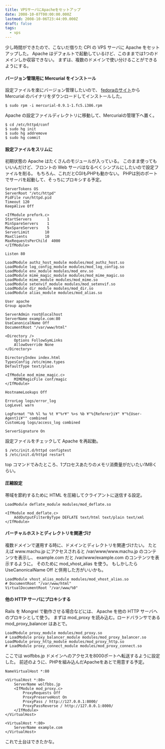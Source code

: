 ```yaml
---
title: VPSサーバにApacheをセットアップ
date: 2008-10-07T00:00:00.000Z
lastmod: 2008-10-06T23:44:09.000Z
draft: false
tags:
  - vps
---
```


少し時間ができたので、こないだ借りた CPI の VPS サーバに Apache をセットアップした。 Apache はデフォルトで起動しているけど、このままでは1つのドメインしか収容できない。 まずは、複数のドメインで使い分けることができるようにする。

#### バージョン管理用に Mercurial をインストール

設定ファイルを楽にバージョン管理したいので、 [fedoraのサイト](http://download.fedora.redhat.com/pub/fedora/linux/extras/5/i386/repoview/mercurial.html)から Mercurial のバイナリをダウンロードしてインストールした。

```
$ sudo rpm -i mercurial-0.9.1-1.fc5.i386.rpm
```

Apache の設定ファイルディレクトリに移動して、Mercurialの管理下へ置く。

```
$ cd /etc/httpd/conf
$ sudo hg init
$ sudo hg addremove
$ sudo hg commit
```

#### 設定ファイルをスリムに

初期状態の Apache はたくさんのモジュールが入っている。 このまま使ってもいいんだけど、フロントの Web サーバはなるべくシンプルにしたいので設定ファイルを削る。 もちろん、これだとCGIもPHPも動かない。 PHPは別のポートでサーバを起動して、そっちにプロキシする予定。

```
ServerTokens OS
ServerRoot "/etc/httpd"
PidFile run/httpd.pid
Timeout 120
KeepAlive Off

<IfModule prefork.c>
StartServers       1
MinSpareServers    1
MaxSpareServers    5
ServerLimit       10
MaxClients        10
MaxRequestsPerChild  4000
</IfModule>

Listen 80

LoadModule authz_host_module modules/mod_authz_host.so
LoadModule log_config_module modules/mod_log_config.so
LoadModule env_module modules/mod_env.so
LoadModule mime_magic_module modules/mod_mime_magic.so
LoadModule mime_module modules/mod_mime.so
LoadModule setenvif_module modules/mod_setenvif.so
LoadModule dir_module modules/mod_dir.so
LoadModule alias_module modules/mod_alias.so

User apache
Group apache

ServerAdmin root@localhost
ServerName example.com:80
UseCanonicalName Off
DocumentRoot "/var/www/html"

<Directory />
    Options FollowSymLinks
    AllowOverride None
</Directory>

DirectoryIndex index.html
TypesConfig /etc/mime.types
DefaultType text/plain

<IfModule mod_mime_magic.c>
    MIMEMagicFile conf/magic
</IfModule>

HostnameLookups Off

ErrorLog logs/error_log
LogLevel warn

LogFormat "%h %l %u %t ¥"%r¥" %>s %b ¥"%{Referer}i¥" ¥"%{User-Agent}i¥"" combined
CustomLog logs/access_log combined

ServerSignature On
```

設定ファイルをチェックして Apache を再起動。

```
$ /etc/init.d/httpd configtest
$ /etc/init.d/httpd restart
```

top コマンドでみたところ、1プロセスあたりのメモリ消費量がだいたい1MBくらい。

#### 圧縮設定

帯域を節約するために HTML を圧縮してクライアントに送信する設定。

```
LoadModule deflate_module modules/mod_deflate.so

<IfModule mod_deflate.c>
	AddOutputFilterByType DEFLATE text/html text/plain text/xml
</IfModule>
```

#### バーチャルホストとディレクトリを関連づけ

複数ドメインで運用する時に、ドメインとディレクトリを関連づけたい。 たとえば www\.machu.jp にアクセスされると /var/www/www\.machu.jp のコンテンツを表示し、 example.com だと /var/www/example.com のコンテンツを表示するように。 そのために mod\_vhost\_alias を使う。 もしかしたら UseCanonicalName Off と併用した方がいいかも。

```
LoadModule vhost_alias_module modules/mod_vhost_alias.so
# DocumentRoot "/var/www/html"
VirtualDocumentRoot "/var/www/%0"
```

#### 他の HTTP サーバにプロキシする

Rails を Mongrel で動作させる場合などには、 Apache を他の HTTP サーバへのプロキシとして使う。 まずは mod\_proxy を読み込む。ロードバランサである mod\_proxy\_balancer はあとで。

```
LoadModule proxy_module modules/mod_proxy.so
# LoadModule proxy_balancer_module modules/mod_proxy_balancer.so
LoadModule proxy_http_module modules/mod_proxy_http.so
# LoadModule proxy_connect_module modules/mod_proxy_connect.so
```

ここでは wolfbbs.jp ドメインへのアクセスを8000ポートへ転送するように設定した。 前述のように、PHPを組み込んだApacheをあとで用意する予定。

```
NameVirtualHost *:80

<VirtualHost *:80>
    ServerName wolfbbs.jp
    <IfModule mod_proxy.c>
        ProxyRequests Off
        ProxyPreserveHost On
        ProxyPass / http://127.0.0.1:8000/
        ProxyPassReverse / http://127.0.0.1:8000/
    </IfModule>
</VirtualHost>

<VirtualHost *:80>
    ServerName example.com
</VirtualHost>
```

これで土台はできたかな。
